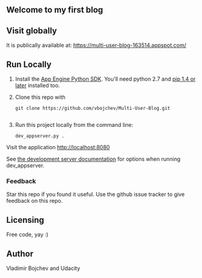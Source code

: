 ## Welcome to my first blog

## Visit globally
It is publically available at: https://multi-user-blog-163514.appspot.com/



## Run Locally
1. Install the [App Engine Python SDK](https://developers.google.com/appengine/downloads).
You'll need python 2.7 and [pip 1.4 or later](http://www.pip-installer.org/en/latest/installing.html) installed too.

2. Clone this repo with

   ```
   git clone https://github.com/vbojchev/Multi-User-Blog.git
   ```
   ```
3. Run this project locally from the command line:

   ```
   dev_appserver.py .
   ```

Visit the application [http://localhost:8080](http://localhost:8080)

See [the development server documentation](https://developers.google.com/appengine/docs/python/tools/devserver)
for options when running dev_appserver.


### Feedback
Star this repo if you found it useful. Use the github issue tracker to give
feedback on this repo.

## Licensing
Free code, yay :)

## Author
Vladimir Bojchev and Udacity
